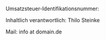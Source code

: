 
Umsatzsteuer-Identifikationsnummer:

Inhaltlich verantwortlich: Thilo Steinke

Mail: info at domain.de
